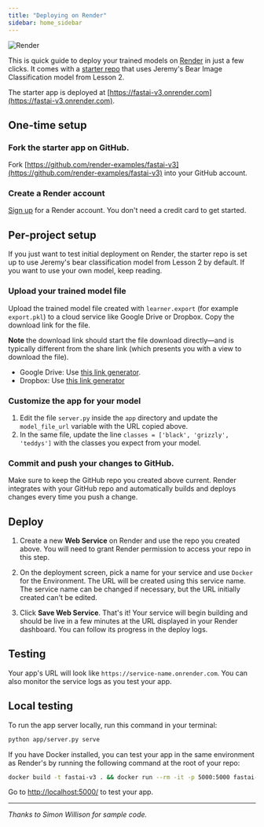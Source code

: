 ```yaml
---
title: "Deploying on Render"
sidebar: home_sidebar
---
```


<div class="provider-logo">
<img alt="Render" src="/images/render/render-logo.svg">
</div>

This is quick guide to deploy your trained models on [Render](https://render.com) in just a few clicks. It comes with a [starter repo](https://github.com/render-examples/fastai-v3) that uses Jeremy's Bear Image Classification model from Lesson 2.

The starter app is deployed at [https://fastai-v3.onrender.com](https://fastai-v3.onrender.com).

## One-time setup

### Fork the starter app on GitHub.

Fork [https://github.com/render-examples/fastai-v3](https://github.com/render-examples/fastai-v3) into your GitHub account.

### Create a Render account

[Sign up](https://render.com/i/fastai-v3) for a Render account. You don't need a credit card to get started.

## Per-project setup

If you just want to test initial deployment on Render, the starter repo is set up to use Jeremy's bear classification model from Lesson 2 by default. If you want to use your own model, keep reading.

### Upload your trained model file

Upload the trained model file created with `learner.export` (for example `export.pkl`) to a cloud service like Google Drive or Dropbox. Copy the download link for the file.

**Note** the download link should start the file download directly&mdash;and is typically different from the share link (which presents you with a view to download the file).

* Google Drive: Use [this link generator](https://www.wonderplugin.com/online-tools/google-drive-direct-link-generator/).
* Dropbox: Use [this link generator](https://syncwithtech.blogspot.com/p/direct-download-link-generator.html)

### Customize the app for your model

1. Edit the file `server.py` inside the `app` directory and update the `model_file_url` variable with the URL copied above.
2. In the same file, update the line `classes = ['black', 'grizzly', 'teddys']` with the classes you expect from your model.

### Commit and push your changes to GitHub.

Make sure to keep the GitHub repo you created above current. Render integrates with your GitHub repo and automatically builds and deploys changes every time you push a change.

## Deploy

1. Create a new **Web Service** on Render and use the repo you created above. You will need to grant Render permission to access your repo in this step.

2. On the deployment screen, pick a name for your service and use `Docker` for the Environment. The URL will be created using this service name. The service name can be changed if necessary, but the URL initially created can't be edited.

3. Click **Save Web Service**. That's it! Your service will begin building and should be live in a few minutes at the URL displayed in your Render dashboard. You can follow its progress in the deploy logs.

## Testing

Your app's URL will look like `https://service-name.onrender.com`. You can also monitor the service logs as you test your app.

## Local testing

To run the app server locally, run this command in your terminal:

```bash
python app/server.py serve
```
If you have Docker installed, you can test your app in the same environment as Render's by running the following command at the root of your repo:

```bash
docker build -t fastai-v3 . && docker run --rm -it -p 5000:5000 fastai-v3
```

Go to [http://localhost:5000/](http://localhost:5000/) to test your app.

---

*Thanks to Simon Willison for sample code.*
